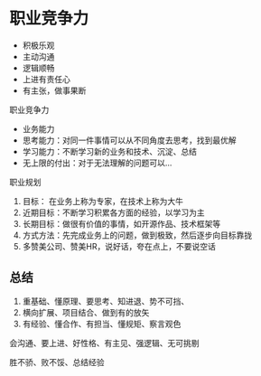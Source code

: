 
# 职业竞争力

- 积极乐观
- 主动沟通
- 逻辑顺畅
- 上进有责任心
- 有主张，做事果断



职业竞争力

- 业务能力
- 思考能力：对同一件事情可以从不同角度去思考，找到最优解
- 学习能力：不断学习新的业务和技术、沉淀、总结
- 无上限的付出：对于无法理解的问题可以...


职业规划

1. 目标： 在业务上称为专家，在技术上称为大牛
2. 近期目标：不断学习积累各方面的经验，以学习为主
3. 长期目标：做很有价值的事情，如开源作品、技术框架等
4. 方式方法：先完成业务上的问题，做到极致，然后逐步向目标靠拢
5. 多赞美公司、赞美HR，说好话，夸在点上，不要说空话


## 总结


1. 重基础、懂原理、要思考、知进退、势不可挡、
2. 横向扩展、项目结合、做到有的放矢
3. 有经验、懂合作、有担当、懂规矩、察言观色


会沟通、要上进、好性格、有主见、强逻辑、无可挑剔

胜不骄、败不馁、总结经验












